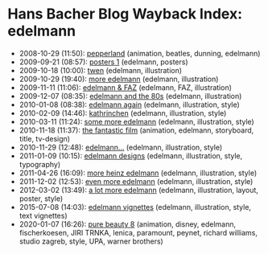 # Hans Bacher Blog Wayback Index: edelmann

* 2008-10-29 (11:50): [pepperland](https://web.archive.org/web/https://one1more2time3.wordpress.com/2008/10/29/pepperland/) (animation, beatles, dunning, edelmann)
* 2009-09-21 (08:57): [posters 1](https://web.archive.org/web/https://one1more2time3.wordpress.com/2009/09/21/posters-1/) (edelmann, posters)
* 2009-10-18 (10:00): [twen](https://web.archive.org/web/https://one1more2time3.wordpress.com/2009/10/18/twen/) (edelmann, illustration)
* 2009-10-29 (19:40): [more edelmann](https://web.archive.org/web/https://one1more2time3.wordpress.com/2009/10/29/more-edelmann/) (edelmann, illustration)
* 2009-11-11 (11:06): [edelmann & FAZ](https://web.archive.org/web/https://one1more2time3.wordpress.com/2009/11/11/edelmann-faz/) (edelmann, FAZ, illustration)
* 2009-12-07 (08:35): [edelmann and the 80s](https://web.archive.org/web/https://one1more2time3.wordpress.com/2009/12/07/edelmann-and-the-80s/) (edelmann, illustration)
* 2010-01-08 (08:38): [edelmann again](https://web.archive.org/web/https://one1more2time3.wordpress.com/2010/01/08/edelmann-again/) (edelmann, illustration, style)
* 2010-02-09 (14:46): [kathrinchen](https://web.archive.org/web/https://one1more2time3.wordpress.com/2010/02/09/kathrinchen/) (edelmann, illustration, style)
* 2010-03-11 (11:24): [some more edelmann](https://web.archive.org/web/https://one1more2time3.wordpress.com/2010/03/11/some-more-edelmann/) (edelmann, illustration, style)
* 2010-11-18 (11:37): [the fantastic film](https://web.archive.org/web/https://one1more2time3.wordpress.com/2010/11/18/the-fantastic-film/) (animation, edelmann, storyboard, title, tv-design)
* 2010-11-29 (12:48): [edelmann…](https://web.archive.org/web/https://one1more2time3.wordpress.com/2010/11/29/edelmann/) (edelmann, illustration, style)
* 2011-01-09 (10:15): [edelmann designs](https://web.archive.org/web/https://one1more2time3.wordpress.com/2011/01/09/edelmann-designs/) (edelmann, illustration, style, typography)
* 2011-04-26 (16:09): [more heinz edelmann](https://web.archive.org/web/https://one1more2time3.wordpress.com/2011/04/26/more-heinz-edelmann/) (edelmann, illustration, style)
* 2011-12-02 (12:53): [even more edelmann](https://web.archive.org/web/https://one1more2time3.wordpress.com/2011/12/02/even-more-edelmann/) (edelmann, illustration, style)
* 2012-03-02 (13:49): [a lot more edelmann](https://web.archive.org/web/https://one1more2time3.wordpress.com/2012/03/02/a-lot-more-edelmann/) (edelmann, illustration, layout, poster, style)
* 2015-07-08 (14:03): [edelmann vignettes](https://web.archive.org/web/https://one1more2time3.wordpress.com/2015/07/08/edelmann-vignettes/) (edelmann, illustration, style, text vignettes)
* 2020-01-07 (16:26): [pure beauty 8](https://web.archive.org/web/https://one1more2time3.wordpress.com/2020/01/07/pure-beauty-8/) (animation, disney, edelmann, fischerkoesen, JIRI TRNKA, lenica, paramount, peynet, richard williams, studio zagreb, style, UPA, warner brothers)